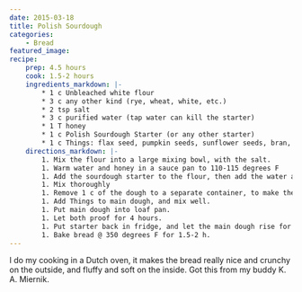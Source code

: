 ```yaml
---
date: 2015-03-18
title: Polish Sourdough
categories:
    - Bread
featured_image: 
recipe:
    prep: 4.5 hours
    cook: 1.5-2 hours
    ingredients_markdown: |-
        * 1 c Unbleached white flour
        * 3 c any other kind (rye, wheat, white, etc.)
        * 2 tsp salt
        * 3 c purified water (tap water can kill the starter)
        * 1 T honey
        * 1 c Polish Sourdough Starter (or any other starter)
        * 1 c Things: flax seed, pumpkin seeds, sunflower seeds, bran, rolled oats, etc
    directions_markdown: |-
        1. Mix the flour into a large mixing bowl, with the salt.
        1. Warm water and honey in a sauce pan to 110-115 degrees F
        1. Add the sourdough starter to the flour, then add the water and honey mixture.
        1. Mix thoroughly
        1. Remove 1 c of the dough to a separate container, to make the next starter.
        1. Add Things to main dough, and mix well.
        1. Put main dough into loaf pan.
        1. Let both proof for 4 hours.
        1. Put starter back in fridge, and let the main dough rise for another 4 hours (or until it reaches edge of loaf pan).
        1. Bake bread @ 350 degrees F for 1.5-2 h.
---
```

I do my cooking in a Dutch oven, it makes the bread really nice and crunchy on the outside, and fluffy and soft on the 
inside. Got this from my buddy K. A. Miernik.
